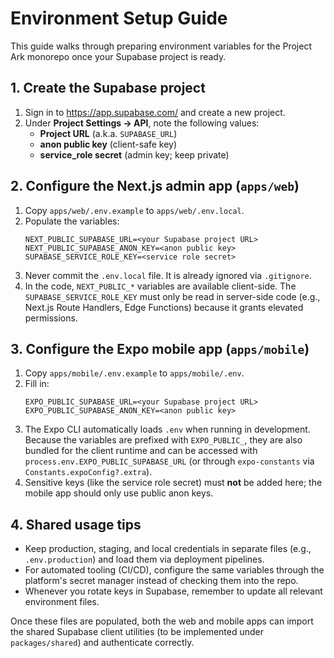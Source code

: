 # Environment Setup Guide

This guide walks through preparing environment variables for the Project Ark monorepo once your Supabase project is ready.

## 1. Create the Supabase project
1. Sign in to https://app.supabase.com/ and create a new project.
2. Under **Project Settings → API**, note the following values:
   - **Project URL** (a.k.a. `SUPABASE_URL`)
   - **anon public key** (client-safe key)
   - **service_role secret** (admin key; keep private)

## 2. Configure the Next.js admin app (`apps/web`)
1. Copy `apps/web/.env.example` to `apps/web/.env.local`.
2. Populate the variables:
   ```env
   NEXT_PUBLIC_SUPABASE_URL=<your Supabase project URL>
   NEXT_PUBLIC_SUPABASE_ANON_KEY=<anon public key>
   SUPABASE_SERVICE_ROLE_KEY=<service role secret>
   ```
3. Never commit the `.env.local` file. It is already ignored via `.gitignore`.
4. In the code, `NEXT_PUBLIC_*` variables are available client-side. The `SUPABASE_SERVICE_ROLE_KEY` must only be read in server-side code (e.g., Next.js Route Handlers, Edge Functions) because it grants elevated permissions.

## 3. Configure the Expo mobile app (`apps/mobile`)
1. Copy `apps/mobile/.env.example` to `apps/mobile/.env`.
2. Fill in:
   ```env
   EXPO_PUBLIC_SUPABASE_URL=<your Supabase project URL>
   EXPO_PUBLIC_SUPABASE_ANON_KEY=<anon public key>
   ```
3. The Expo CLI automatically loads `.env` when running in development. Because the variables are prefixed with `EXPO_PUBLIC_`, they are also bundled for the client runtime and can be accessed with `process.env.EXPO_PUBLIC_SUPABASE_URL` (or through `expo-constants` via `Constants.expoConfig?.extra`).
4. Sensitive keys (like the service role secret) must **not** be added here; the mobile app should only use public anon keys.

## 4. Shared usage tips
- Keep production, staging, and local credentials in separate files (e.g., `.env.production`) and load them via deployment pipelines.
- For automated tooling (CI/CD), configure the same variables through the platform's secret manager instead of checking them into the repo.
- Whenever you rotate keys in Supabase, remember to update all relevant environment files.

Once these files are populated, both the web and mobile apps can import the shared Supabase client utilities (to be implemented under `packages/shared`) and authenticate correctly.

